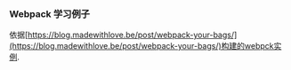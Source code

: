 
### Webpack 学习例子


依据[https://blog.madewithlove.be/post/webpack-your-bags/](https://blog.madewithlove.be/post/webpack-your-bags/)构建的webpck实例.

